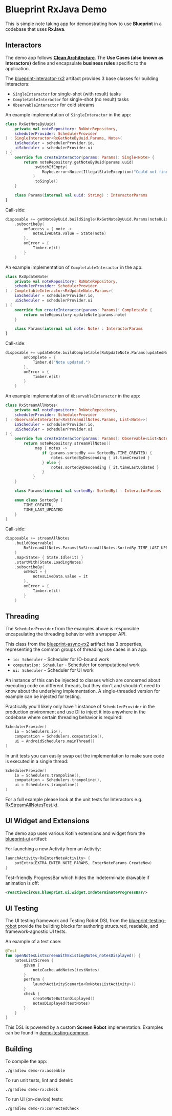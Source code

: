 # Blueprint RxJava Demo

This is simple note taking app for demonstrating how to use **Blueprint** in a codebase that uses **RxJava**.

## Interactors

The demo app follows **[Clean Architecture][clean-architecture]**. The **Use Cases (also known as Interactors)** define and encapsulate **business rules** specific to the application.

The [blueprint-interactor-rx2][interactor-rx2] artifact provides 3 base classes for building Interactors:

* `SingleInteractor` for single-shot (with result) tasks
* `CompletableInteractor` for single-shot (no result) tasks
* `ObservableInteractor` for cold streams

An example implementation of `SingleInteractor` in the app:

```kotlin
class RxGetNoteByUuid(
    private val noteRepository: RxNoteRepository,
    schedulerProvider: SchedulerProvider
) : SingleInteractor<RxGetNoteByUuid.Params, Note>(
    ioScheduler = schedulerProvider.io,
    uiScheduler = schedulerProvider.ui
) {
    override fun createInteractor(params: Params): Single<Note> {
        return noteRepository.getNoteByUuid(params.uuid)
            .switchIfEmpty(
                Maybe.error<Note>(IllegalStateException("Could not find note by uuid."))
            )
            .toSingle()
    }

    class Params(internal val uuid: String) : InteractorParams
}
```

Call-side:

```kotlin
disposable += getNoteByUuid.buildSingle(RxGetNoteByUuid.Params(noteUuid))
    .subscribeBy(
        onSuccess = { note ->
            noteLiveData.value = State(note)
        },
        onError = {
            Timber.e(it)
        }
    )
```

An example implementation of `CompletableInteractor` in the app:

```kotlin
class RxUpdateNote(
    private val noteRepository: RxNoteRepository,
    schedulerProvider: SchedulerProvider
) : CompletableInteractor<RxUpdateNote.Params>(
    ioScheduler = schedulerProvider.io,
    uiScheduler = schedulerProvider.ui
) {
    override fun createInteractor(params: Params): Completable {
        return noteRepository.updateNote(params.note)
    }

    class Params(internal val note: Note) : InteractorParams
}
```

Call-side:

```kotlin
disposable += updateNote.buildCompletable(RxUpdateNote.Params(updatedNote)).subscribeBy(
        onComplete = {
            Timber.d("Note updated.")
        },
        onError = {
            Timber.e(it)
        }
    )
```

An example implementation of `ObservableInteractor` in the app:

```kotlin
class RxStreamAllNotes(
    private val noteRepository: RxNoteRepository,
    schedulerProvider: SchedulerProvider
) : ObservableInteractor<RxStreamAllNotes.Params, List<Note>>(
    ioScheduler = schedulerProvider.io,
    uiScheduler = schedulerProvider.ui
) {
    override fun createInteractor(params: Params): Observable<List<Note>> {
        return noteRepository.streamAllNotes()
            .map { notes ->
                if (params.sortedBy === SortedBy.TIME_CREATED) {
                    notes.sortedByDescending { it.timeCreated }
                } else {
                    notes.sortedByDescending { it.timeLastUpdated }
                }
            }
    }

    class Params(internal val sortedBy: SortedBy) : InteractorParams

    enum class SortedBy {
        TIME_CREATED,
        TIME_LAST_UPDATED
    }
}
```

Call-side:

```kotlin
disposable += streamAllNotes
    .buildObservable(
        RxStreamAllNotes.Params(RxStreamAllNotes.SortedBy.TIME_LAST_UPDATED)
    )
    .map<State> { State.Idle(it) }
    .startWith(State.LoadingNotes)
    .subscribeBy(
        onNext = {
            notesLiveData.value = it
        },
        onError = {
            Timber.e(it)
        }
    )
```

## Threading

The `SchedulerProvider` from the examples above is responsible encapsulating the threading behavior with a wrapper API.

This class from the [blueprint-async-rx2][async-rx2] artifact has 3 properties, representing the common groups of threading use cases in an app:

* `io: Scheduler` - Scheduler for IO-bound work
* `computation: Scheduler` - Scheduler for computational work
* `ui: Scheduler` - Scheduler for UI work

An instance of this can be injected to classes which are concerned about executing code on different threads, but they don't and shouldn't need to know about the underlying implementation. A single-threaded version for example can be injected for testing.

Practically you'll likely only have 1 instance of `SchedulerProvider` in the production environment and use DI to inject it into anywhere in the codebase where certain threading behavior is required:

```kotlin
SchedulerProvider(
    io = Schedulers.io(),
    computation = Schedulers.computation(),
    ui = AndroidSchedulers.mainThread()
)
```

In unit tests you can easily swap out the implementation to make sure code is executed in a single thread:

```kotlin
SchedulerProvider(
    io = Schedulers.trampoline(),
    computation = Schedulers.trampoline(),
    ui = Schedulers.trampoline()
)
```

For a full example please look at the unit tests for Interactors e.g. [RxStreamAllNotesTest.kt][sample-interactor-test]. 

## UI Widget and Extensions

The demo app uses various Kotlin extensions and widget from the [blueprint-ui][ui] artifact:

For launching a new Activity from an Activity:

```kotlin
launchActivity<RxEnterNoteActivity> {
    putExtra(EXTRA_ENTER_NOTE_PARAMS, EnterNoteParams.CreateNew)
}
```

Test-friendly ProgressBar which hides the indeterminate drawable if animation is off:

```xml
<reactivecircus.blueprint.ui.widget.IndeterminateProgressBar/>
```

## UI Testing

The UI testing framework and Testing Robot DSL from the [blueprint-testing-robot][testing-robot] provide the building blocks for authoring structured, readable, and framework-agnostic UI tests.

An example of a test case:

```kotlin
@Test
fun openNotesListScreenWithExistingNotes_notesDisplayed() {
    notesListScreen {
        given {
            noteCache.addNotes(testNotes)
        }
        perform {
            launchActivityScenario<RxNotesListActivity>()
        }
        check {
            createNoteButtonDisplayed()
            notesDisplayed(testNotes)
        }
    }
}
```

This DSL is powered by a custom **Screen Robot** implementation. Examples can be found in [demo-testing-common][demo-testing-common]. 

## Building

To compile the app:

`./gradlew demo-rx:assemble`

To run unit tests, lint and detekt:

`./gradlew demo-rx:check`

To run UI (on-device) tests:

`./gradlew demo-rx:connectedCheck`


[demo-testing-common]: ../demo-testing-common/
[interactor-rx2]: ../../blueprint-interactor-rx2/
[async-rx2]: ../../blueprint-async-rx2/
[sample-interactor-test]: https://github.com/ReactiveCircus/blueprint/tree/master/samples/demo-rx/src/test/kotlin/reactivecircus/blueprint/demo/domain/interactor/RxStreamAllNotesTest.kt
[ui]: ../../blueprint-ui/
[testing-robot]: ../../blueprint-testing-robot/
[clean-architecture]: http://blog.cleancoder.com/uncle-bob/2012/08/13/the-clean-architecture.html
